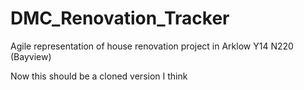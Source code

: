 # DMC_Renovation_Tracker
Agile representation of house renovation project in Arklow Y14 N220 (Bayview)

Now this should be a cloned version I think

